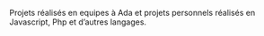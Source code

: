 Projets réalisés en equipes à Ada et projets personnels réalisés en Javascript, Php et d’autres langages.

